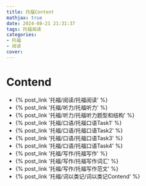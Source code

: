 ```yaml
---
title: 托福Content
mathjax: true
date: 2024-08-21 21:31:37
tags: 托福阅读
categories:
- 托福
- 阅读
cover:
---
```


# Contend
- {% post_link '托福/阅读/托福阅读' %}
- {% post_link '托福/听力/托福听力' %}
- {% post_link '托福/听力/托福听力题型和结构' %}
- {% post_link '托福/口语/托福口语Task1' %}
- {% post_link '托福/口语/托福口语Task2' %}
- {% post_link '托福/口语/托福口语Task3' %}
- {% post_link '托福/口语/托福口语Task4' %}
- {% post_link '托福/写作/托福写作' %}
- {% post_link '托福/写作/托福写作词汇' %}
- {% post_link '托福/写作/托福写作范文' %}
- {% post_link '托福/词以类记/词以类记Contend' %}